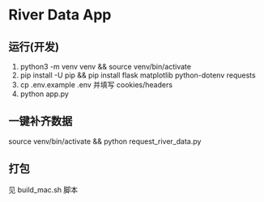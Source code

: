 # River Data App

## 运行(开发)
1. python3 -m venv venv && source venv/bin/activate
2. pip install -U pip && pip install flask matplotlib python-dotenv requests
3. cp .env.example .env 并填写 cookies/headers
4. python app.py

## 一键补齐数据
source venv/bin/activate && python request_river_data.py

## 打包
见 build_mac.sh 脚本
